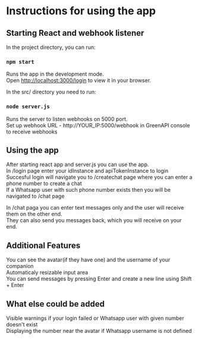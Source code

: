 # Instructions for using the app

## Starting React and webhook listener

In the project directory, you can run:

### `npm start`

Runs the app in the development mode.\
Open [http://localhost:3000/login](http://localhost:3000/login) to view it in your browser.

In the src/ directory you need to run:

### `node server.js`

Runs the server to listen webhooks on 5000 port.\
Set up webhook URL - http://YOUR_IP:5000/webhook in GreenAPI console to receive webhooks

## Using the app

After starting react app and server.js you can use the app.\
In /login page enter your idInstance and apiTokenInstance to login\
Succesful login will navigate you to /createchat page where you can enter a phone number to create a chat\
If a Whatsapp user with such phone number exists then you will be navigated to /chat page

In /chat paga you can enter text messages only and the user will receive them on the other end.\
They can also send you messages back, which you will receive on your end.

## Additional Features

You can see the avatar(if they have one) and the username of your companion\
Automaticaly resizable input area\
You can send messages by pressing Enter and create a new line using Shift + Enter

## What else could be added

Visible warnings if your login failed or Whatsapp user with given number doesn't exist\
Displaying the number near the avatar if Whatsapp username is not defined
